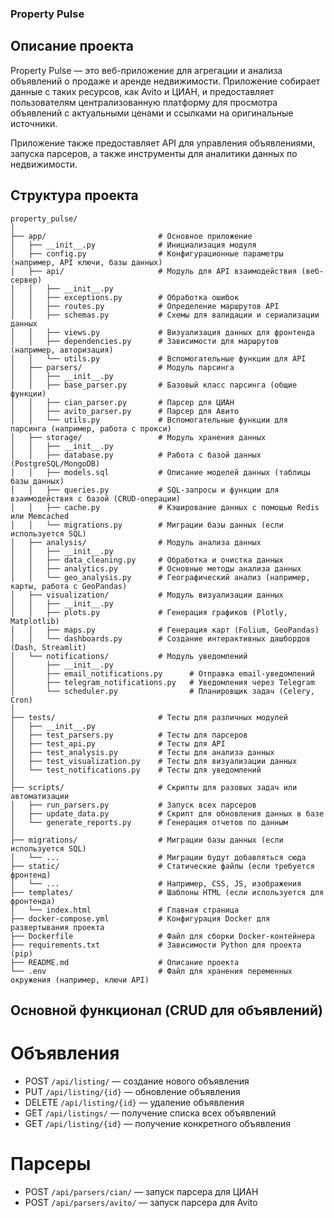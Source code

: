 ### Property Pulse

## Описание проекта

Property Pulse — это веб-приложение для агрегации и анализа объявлений о продаже и аренде недвижимости. Приложение собирает данные с таких ресурсов, как Avito и ЦИАН, и предоставляет пользователям централизованную платформу для просмотра объявлений с актуальными ценами и ссылками на оригинальные источники.

Приложение также предоставляет API для управления объявлениями, запуска парсеров, а также инструменты для аналитики данных по недвижимости.

## Структура проекта

```
property_pulse/
│
├── app/                         # Основное приложение
│   ├── __init__.py              # Инициализация модуля
│   ├── config.py                # Конфигурационные параметры (например, API ключи, базы данных)
│   ├── api/                     # Модуль для API взаимодействия (веб-сервер)
│   │   ├── __init__.py
│   │   ├── exceptions.py        # Обработка ошибок
│   │   ├── routes.py            # Определение маршрутов API
│   │   ├── schemas.py           # Схемы для валидации и сериализации данных 
│   │   ├── views.py             # Визуализация данных для фронтенда
│   │   ├── dependencies.py      # Зависимости для маршрутов (например, авторизация)
│   │   └── utils.py             # Вспомогательные функции для API
│   ├── parsers/                 # Модуль парсинга
│   │   ├── __init__.py
│   │   ├── base_parser.py       # Базовый класс парсинга (общие функции)
│   │   ├── cian_parser.py       # Парсер для ЦИАН
│   │   ├── avito_parser.py      # Парсер для Авито
│   │   └── utils.py             # Вспомогательные функции для парсинга (например, работа с прокси)
│   ├── storage/                 # Модуль хранения данных
│   │   ├── __init__.py
│   │   ├── database.py          # Работа с базой данных (PostgreSQL/MongoDB)
│   │   ├── models.sql           # Описание моделей данных (таблицы базы данных)
│   │   ├── queries.py           # SQL-запросы и функции для взаимодействия с базой (CRUD-операции)
│   │   ├── cache.py             # Кэширование данных с помощью Redis или Memcached
│   │   └── migrations.py        # Миграции базы данных (если используется SQL)
│   ├── analysis/                # Модуль анализа данных
│   │   ├── __init__.py
│   │   ├── data_cleaning.py     # Обработка и очистка данных
│   │   ├── analytics.py         # Основные методы анализа данных
│   │   └── geo_analysis.py      # Географический анализ (например, карты, работа с GeoPandas)
│   ├── visualization/           # Модуль визуализации данных
│   │   ├── __init__.py
│   │   ├── plots.py             # Генерация графиков (Plotly, Matplotlib)
│   │   ├── maps.py              # Генерация карт (Folium, GeoPandas)
│   │   └── dashboards.py        # Создание интерактивных дашбордов (Dash, Streamlit)
│   └── notifications/           # Модуль уведомлений
│       ├── __init__.py
│       ├── email_notifications.py      # Отправка email-уведомлений
│       ├── telegram_notifications.py   # Уведомления через Telegram
│       └── scheduler.py                # Планировщик задач (Celery, Cron)
│
├── tests/                       # Тесты для различных модулей
│   ├── __init__.py
│   ├── test_parsers.py          # Тесты для парсеров
│   ├── test_api.py              # Тесты для API
│   ├── test_analysis.py         # Тесты для анализа данных
│   ├── test_visualization.py    # Тесты для визуализации данных
│   └── test_notifications.py    # Тесты для уведомлений
│
├── scripts/                     # Скрипты для разовых задач или автоматизации
│   ├── run_parsers.py           # Запуск всех парсеров
│   ├── update_data.py           # Скрипт для обновления данных в базе
│   └── generate_reports.py      # Генерация отчетов по данным
│
├── migrations/                  # Миграции базы данных (если используется SQL)
│   └── ...                      # Миграции будут добавляться сюда
├── static/                      # Статические файлы (если требуется фронтенд)
│   └── ...                      # Например, CSS, JS, изображения
├── templates/                   # Шаблоны HTML (если используется для фронтенда)
│   └── index.html               # Главная страница
├── docker-compose.yml           # Конфигурация Docker для развертывания проекта
├── Dockerfile                   # Файл для сборки Docker-контейнера
├── requirements.txt             # Зависимости Python для проекта (pip)
├── README.md                    # Описание проекта
└── .env                         # Файл для хранения переменных окружения (например, ключи API)
```



## Основной функционал (CRUD для объявлений)

# Объявления

- POST `/api/listing/` — создание нового объявления
- PUT `/api/listing/{id}` — обновление объявления
- DELETE `/api/listing/{id}` — удаление объявления
- GET `/api/listings/` — получение списка всех объявлений
- GET `/api/listing/{id}` — получение конкретного объявления

# Парсеры

- POST `/api/parsers/cian/` — запуск парсера для ЦИАН
- POST `/api/parsers/avito/` — запуск парсера для Avito
